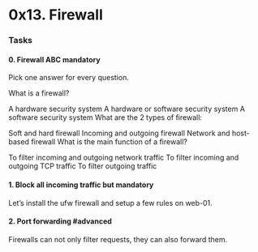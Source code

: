 # 0x13. Firewall

### Tasks

#### 0. Firewall ABC mandatory

Pick one answer for every question.

What is a firewall?

A hardware security system
A hardware or software security system
A software security system
What are the 2 types of firewall:

Soft and hard firewall
Incoming and outgoing firewall
Network and host-based firewall
What is the main function of a firewall?

To filter incoming and outgoing network traffic
To filter incoming and outgoing TCP traffic
To filter outgoing traffic


#### 1. Block all incoming traffic but mandatory

Let’s install the ufw firewall and setup a few rules on web-01.

#### 2. Port forwarding #advanced

Firewalls can not only filter requests, they can also forward them.

